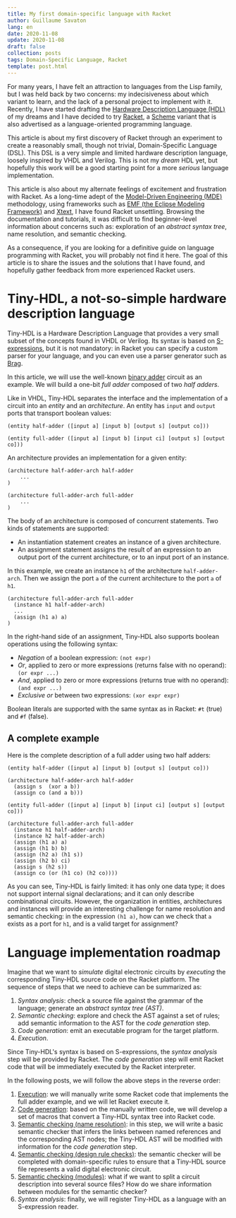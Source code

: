 ```yaml
---
title: My first domain-specific language with Racket
author: Guillaume Savaton
lang: en
date: 2020-11-08
update: 2020-11-08
draft: false
collection: posts
tags: Domain-Specific Language, Racket
template: post.html
---
```


For many years, I have felt an attraction to languages from the Lisp family,
but I was held back by two concerns: my indecisiveness about which variant to learn,
and the lack of a personal project to implement with it.
Recently, I have started drafting the [Hardware Description Language (HDL)](https://en.wikipedia.org/wiki/Hardware_description_language)
of my dreams and I have decided to try [Racket](https://racket-lang.org/),
a [Scheme](https://en.wikipedia.org/wiki/Scheme_%28programming_language%29) variant
that is also advertised as a language-oriented programming language.

<!-- more -->

This article is about my first discovery of Racket through an experiment
to create a reasonably small, though not trivial, Domain-Specific Language (DSL).
This DSL is a very simple and limited hardware description language,
loosely inspired by VHDL and Verilog.
This is not my *dream* HDL yet, but hopefully this work will be a good
starting point for a more *serious* language implementation.

This article is also about my alternate feelings of excitement and frustration
with Racket.
As a long-time adept of the [Model-Driven Engineering (MDE)](https://en.wikipedia.org/wiki/Model-driven_engineering)
methodology, using frameworks such as [EMF (the Eclipse Modeling Framework)](https://www.eclipse.org/modeling/emf/)
and [Xtext](https://www.eclipse.org/Xtext/), I have found Racket unsettling.
Browsing the documentation and tutorials, it was difficult to find beginner-level
information about concerns such as: exploration of an *abstract syntax tree*,
name resolution, and semantic checking.

As a consequence, if you are looking for a definitive guide on language programming
with Racket, you will probably not find it here.
The goal of this article is to share the issues and the solutions that I have found,
and hopefully gather feedback from more experienced Racket users.

Tiny-HDL, a not-so-simple hardware description language
=======================================================

Tiny-HDL is a Hardware Description Language that provides a very small subset of
the concepts found in VHDL or Verilog.
Its syntax is based on [S-expressions](https://en.wikipedia.org/wiki/S-expression),
but it is not mandatory: in Racket you can specify a custom parser for your language,
and you can even use a parser generator such as [Brag](https://docs.racket-lang.org/brag/).

In this article, we will use the well-known [binary adder](https://en.wikipedia.org/wiki/Adder_(electronics)#Binary_adders)
circuit as an example.
We will build a one-bit *full adder* composed of two *half adders*.

Like in VHDL, Tiny-HDL separates the interface and the implementation of a circuit
into an *entity* and an *architecture*.
An entity has `input` and `output` ports that transport boolean values:

```racket
(entity half-adder ([input a] [input b] [output s] [output co]))

(entity full-adder ([input a] [input b] [input ci] [output s] [output co]))
```

An architecture provides an implementation for a given entity:

```racket
(architecture half-adder-arch half-adder
    ...
)

(architecture full-adder-arch full-adder
    ...
)
```

The body of an architecture is composed of concurrent statements.
Two kinds of statements are supported:

* An instantiation statement creates an instance of a given architecture.
* An assignment statement assigns the result of an expression to an output port of the current architecture, or to an input port of an instance.

In this example, we create an instance `h1` of the architecture `half-adder-arch`.
Then we assign the port `a` of the current architecture to the port `a` of `h1`.

```racket
(architecture full-adder-arch full-adder
  (instance h1 half-adder-arch)
  ...
  (assign (h1 a) a)
)
```

In the right-hand side of an assignment, Tiny-HDL also supports boolean operations
using the following syntax:

* *Negation* of a boolean expression: `(not expr)`
* *Or*, applied to zero or more expressions (returns false with no operand): `(or expr ...)`
* *And*, applied to zero or more expressions (returns true with no operand): `(and expr ...)`
* *Exclusive or* between two expressions: `(xor expr expr)`

Boolean literals are supported with the same syntax as in Racket:
`#t` (true) and `#f` (false).

A complete example
------------------

Here is the complete description of a full adder using two half adders:

```racket
(entity half-adder ([input a] [input b] [output s] [output co]))

(architecture half-adder-arch half-adder
  (assign s  (xor a b))
  (assign co (and a b)))

(entity full-adder ([input a] [input b] [input ci] [output s] [output co]))

(architecture full-adder-arch full-adder
  (instance h1 half-adder-arch)
  (instance h2 half-adder-arch)
  (assign (h1 a) a)
  (assign (h1 b) b)
  (assign (h2 a) (h1 s))
  (assign (h2 b) ci)
  (assign s (h2 s))
  (assign co (or (h1 co) (h2 co))))
```

As you can see, Tiny-HDL is fairly limited: it has only one data type;
it does not support internal signal declarations; and it can only describe
combinational circuits.
However, the organization in entities, architectures and instances will provide
an interesting challenge for name resolution and semantic checking:
in the expression `(h1 a)`, how can we check that `a` exists as a port
for `h1`, and is a valid target for assignment?

Language implementation roadmap
===============================

Imagine that we want to *simulate* digital electronic circuits by *executing*
the corresponding Tiny-HDL source code on the Racket platform.
The sequence of steps that we need to achieve can be summarized as:

1. *Syntax analysis*: check a source file against the grammar of the language;
   generate an *abstract syntax tree (AST)*.
2. *Semantic checking*: explore and check the AST against a set of rules;
   add semantic information to the AST for the *code generation* step.
3. *Code generation*: emit an executable program for the target platform.
4. *Execution*.

Since Tiny-HDL's syntax is based on S-expressions, the *syntax analysis* step
will be provided by Racket.
The *code generation* step will emit Racket code that will be immediately
executed by the Racket interpreter.

In the following posts, we will follow the above steps in the reverse order:

1. [Execution](/2020/11/16/my-first-domain-specific-language-with-racket.-step-1:-execution):
   we will manually write some Racket code that implements the
   full adder example, and we will let Racket execute it.
2. [Code generation](/2020/11/23/my-first-domain-specific-language-with-racket.-step-2:-code-generation):
   based on the manually written code, we will develop a set of macros that
   convert a Tiny-HDL syntax tree into Racket code.
3. [Semantic checking (name resolution)](/2020/12/15/my-first-domain-specific-language-with-racket.-step-3:-name-resolution):
   in this step, we will write a basic semantic checker that infers the links
   between named references and the corresponding AST nodes;
   the Tiny-HDL AST will be modified with information for the *code generation* step.
4. [Semantic checking (design rule checks)](/2020/12/18/my-first-domain-specific-language-with-racket.-step-4:-design-rule-checks):
   the semantic checker will be completed with domain-specific rules to ensure
   that a Tiny-HDL source file represents a valid digital electronic circuit.
5. [Semantic checking (modules)](/2020/12/18/my-first-domain-specific-language-with-racket.-step-5:-modules):
   what if we want to split a circuit description into several source files?
   How do we share information between modules for the semantic checker?
6. *Syntax analysis*: finally, we will register Tiny-HDL as a language
   with an S-expression reader.
